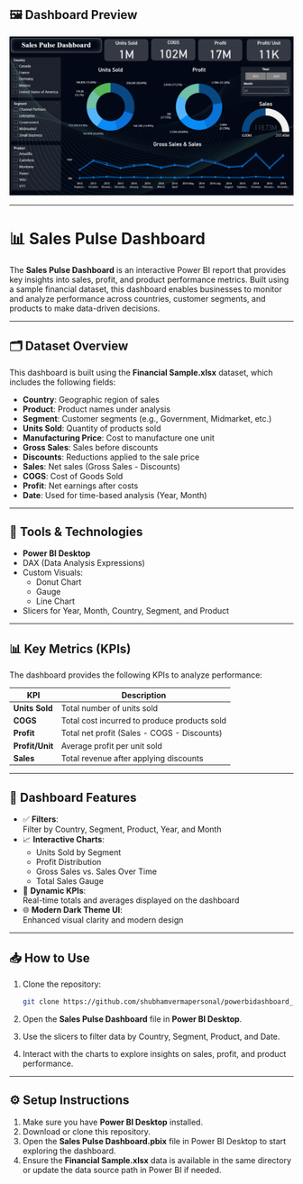 ## 🖼 Dashboard Preview

![Sales Pulse Dashboard](https://github.com/shubhamvermapersonal/powerbidashboard_salespulse/blob/main/Screenshot%202025-05-13%20213248.png)

---

# 📊 Sales Pulse Dashboard

The **Sales Pulse Dashboard** is an interactive Power BI report that provides key insights into sales, profit, and product performance metrics. Built using a sample financial dataset, this dashboard enables businesses to monitor and analyze performance across countries, customer segments, and products to make data-driven decisions.

---

## 🗂 Dataset Overview

This dashboard is built using the **Financial Sample.xlsx** dataset, which includes the following fields:

- **Country**: Geographic region of sales  
- **Product**: Product names under analysis  
- **Segment**: Customer segments (e.g., Government, Midmarket, etc.)  
- **Units Sold**: Quantity of products sold  
- **Manufacturing Price**: Cost to manufacture one unit  
- **Gross Sales**: Sales before discounts  
- **Discounts**: Reductions applied to the sale price  
- **Sales**: Net sales (Gross Sales - Discounts)  
- **COGS**: Cost of Goods Sold  
- **Profit**: Net earnings after costs  
- **Date**: Used for time-based analysis (Year, Month)  

---

## 🧰 Tools & Technologies

- **Power BI Desktop**  
- DAX (Data Analysis Expressions)  
- Custom Visuals:  
  - Donut Chart  
  - Gauge  
  - Line Chart  
- Slicers for Year, Month, Country, Segment, and Product  

---

## 📊 Key Metrics (KPIs)

The dashboard provides the following KPIs to analyze performance:

| KPI           | Description                                      |
|---------------|--------------------------------------------------|
| **Units Sold**    | Total number of units sold                       |
| **COGS**          | Total cost incurred to produce products sold     |
| **Profit**        | Total net profit (Sales - COGS - Discounts)      |
| **Profit/Unit**   | Average profit per unit sold                     |
| **Sales**         | Total revenue after applying discounts           |

---

## 🧩 Dashboard Features

- ✅ **Filters**:  
  Filter by Country, Segment, Product, Year, and Month  
- 📈 **Interactive Charts**:  
  - Units Sold by Segment  
  - Profit Distribution  
  - Gross Sales vs. Sales Over Time  
  - Total Sales Gauge  
- 🎯 **Dynamic KPIs**:  
  Real-time totals and averages displayed on the dashboard  
- 🌐 **Modern Dark Theme UI**:  
  Enhanced visual clarity and modern design  

---

## 📥 How to Use

1. Clone the repository:
    ```bash
    git clone https://github.com/shubhamvermapersonal/powerbidashboard_salespulse.git
    ```

2. Open the **Sales Pulse Dashboard** file in **Power BI Desktop**.

3. Use the slicers to filter data by Country, Segment, Product, and Date.

4. Interact with the charts to explore insights on sales, profit, and product performance.

---

## ⚙️ Setup Instructions

1. Make sure you have **Power BI Desktop** installed.
2. Download or clone this repository.
3. Open the **Sales Pulse Dashboard.pbix** file in Power BI Desktop to start exploring the dashboard.
4. Ensure the **Financial Sample.xlsx** data is available in the same directory or update the data source path in Power BI if needed.

